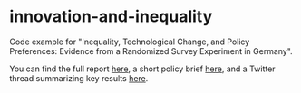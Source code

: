 # innovation-and-inequality

Code example for "Inequality, Technological Change, and Policy Preferences: Evidence from a Randomized Survey Experiment in Germany".

You can find the full report [here](https://www.hks.harvard.edu/sites/default/files/degree%20programs/MPAID/files/Kitzmueller%2C%20Lucas_SYPA%20Updated.pdf), a short policy brief [here](https://www.hks.harvard.edu/sites/default/files/centers/cid/files/publications/CID_Wiener_Inequality%20Award%20Research/Policy%20Briefs/Lucas%20Kitzmueller%20Policy%20Brief%20(1-A).pdf), and a  Twitter thread summarizing key results [here](https://twitter.com/ktzmllr/status/1381285536267141124).
